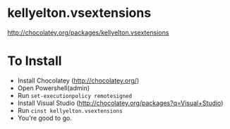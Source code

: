 kellyelton.vsextensions
=======================
http://chocolatey.org/packages/kellyelton.vsextensions

# To Install
* Install Chocolatey (http://chocolatey.org/)
* Open Powershell(admin)
* Run `set-executionpolicy remotesigned`
* Install Visual Studio (http://chocolatey.org/packages?q=Visual+Studio)
* Run `cinst kellyelton.vsextensions`
* You're good to go.
